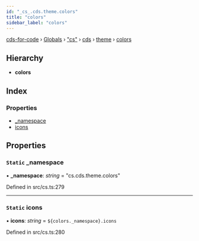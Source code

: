 ```yaml
---
id: "_cs_.cds.theme.colors"
title: "colors"
sidebar_label: "colors"
---
```


[cds-for-code](../index.md) › [Globals](../globals.md) › ["cs"](../modules/_cs_.md) › [cds](../modules/_cs_.cds.md) › [theme](../modules/_cs_.cds.theme.md) › [colors](_cs_.cds.theme.colors.md)

## Hierarchy

* **colors**

## Index

### Properties

* [_namespace](_cs_.cds.theme.colors.md#static-_namespace)
* [icons](_cs_.cds.theme.colors.md#static-icons)

## Properties

### `Static` _namespace

▪ **_namespace**: *string* = "cs.cds.theme.colors"

Defined in src/cs.ts:279

___

### `Static` icons

▪ **icons**: *string* = `${colors._namespace}.icons`

Defined in src/cs.ts:280
